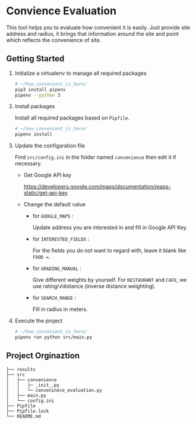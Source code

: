 # Convience Evaluation

This tool helps you to evaluate how convenient it is easily. Just provide site address and radius, it brings that information around the site and point which reflects the convenience of site.

## Getting Started

1. Initialize a virtualenv to manage all required packages

    ```bash
    # ~/how_convenient_is_here/
    pip3 install pipenv
    pipenv --python 3
    ```

2. Install packages

   Install all required packages based on `Pipfile`.

   ```bash
   # ~/how_convenient_is_here/
   pipenv install
   ```

3. Update the configaration file

    Find `src/config.ini` in the folder named `convenience` then edit it if necessary.
    - Get Google API key

        <https://developers.google.com/maps/documentation/maps-static/get-api-key>

    - Change the default value

        - for `GOOGLE_MAPS` :

            Update address you are interested in and fill in Google API Key.

        - for `INTERESTED_FIELDS` :

            For the fields you do not want to regard with, leave it blank like `FOOD =`.

        - for `GRADING_MANUAL` :

            Give different weights by yourself.
            For `RESTAURANT` and `CAFE`, we use rating/√distance (inverse distance weighting).

        - for `SEARCH_RANGE` :

            Fill in radius in meters.

4. Execute the project

    ```bash
    # ~/how_convenient_is_here/
    pipenv run python src/main.py
    ```

## Project Orginaztion

```
├── results
├── src
│   ├── convenience
│   │   ├─ _init_.py
│   │   └─ conveninece_evaluation.py
│   ├── main.py
│   └── config.ini
├── Pipfile
├── Pipfile.lock
└── README.md
```
